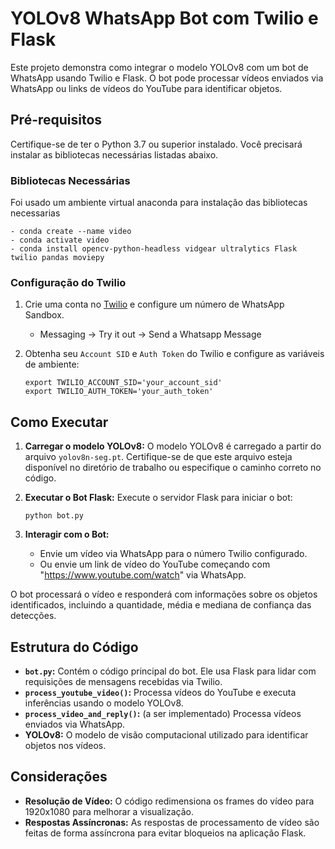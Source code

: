 
# YOLOv8 WhatsApp Bot com Twilio e Flask

Este projeto demonstra como integrar o modelo YOLOv8 com um bot de WhatsApp usando Twilio e Flask. O bot pode processar vídeos enviados via WhatsApp ou links de vídeos do YouTube para identificar objetos.

## Pré-requisitos

Certifique-se de ter o Python 3.7 ou superior instalado. Você precisará instalar as bibliotecas necessárias listadas abaixo.

### Bibliotecas Necessárias

Foi usado um ambiente virtual anaconda para instalação das bibliotecas necessarias


  
```  
- conda create --name video
- conda activate video
- conda install opencv-python-headless vidgear ultralytics Flask twilio pandas moviepy
```

### Configuração do Twilio

1. Crie uma conta no [Twilio](https://www.twilio.com/) e configure um número de WhatsApp Sandbox.
   -  Messaging -> Try it out -> Send a Whatsapp Message
  
3. Obtenha seu `Account SID` e `Auth Token` do Twilio e configure as variáveis de ambiente:
   ```
   export TWILIO_ACCOUNT_SID='your_account_sid'
   export TWILIO_AUTH_TOKEN='your_auth_token'
   ```

## Como Executar

1. **Carregar o modelo YOLOv8:**
   O modelo YOLOv8 é carregado a partir do arquivo `yolov8n-seg.pt`. Certifique-se de que este arquivo esteja disponível no diretório de trabalho ou especifique o caminho correto no código.

2. **Executar o Bot Flask:**
   Execute o servidor Flask para iniciar o bot:
   ```
   python bot.py
   ```

4. **Interagir com o Bot:**
   - Envie um vídeo via WhatsApp para o número Twilio configurado.
   - Ou envie um link de vídeo do YouTube começando com "https://www.youtube.com/watch" via WhatsApp.

O bot processará o vídeo e responderá com informações sobre os objetos identificados, incluindo a quantidade, média e mediana de confiança das detecções.

## Estrutura do Código

- **`bot.py`:** Contém o código principal do bot. Ele usa Flask para lidar com requisições de mensagens recebidas via Twilio.
- **`process_youtube_video()`:** Processa vídeos do YouTube e executa inferências usando o modelo YOLOv8.
- **`process_video_and_reply()`:** (a ser implementado) Processa vídeos enviados via WhatsApp.
- **YOLOv8:** O modelo de visão computacional utilizado para identificar objetos nos vídeos.

## Considerações

- **Resolução de Vídeo:** O código redimensiona os frames do vídeo para 1920x1080 para melhorar a visualização.
- **Respostas Assíncronas:** As respostas de processamento de vídeo são feitas de forma assíncrona para evitar bloqueios na aplicação Flask.

